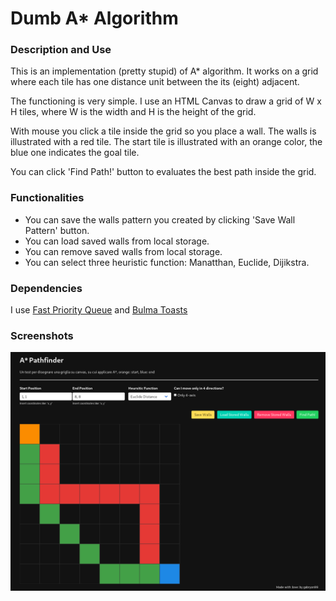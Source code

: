 # Dumb A* Algorithm

### Description and Use

This is an implementation (pretty stupid) of A* algorithm. It works on a grid where each tile has one distance unit between the its (eight) adjacent.

The functioning is very simple. I use an HTML Canvas to draw a grid of W x H tiles, where W is the width and H is the height of the grid.

With mouse you click a tile inside the grid so you place a wall. The walls is illustrated with a red tile. 
The start tile is illustrated with an orange color, the blue one indicates the goal tile.

You can click 'Find Path!' button to evaluates the best path inside the grid.

### Functionalities
* You can save the walls pattern you created by clicking 'Save Wall Pattern' button.
* You can load saved walls from local storage.
* You can remove saved walls from local storage.
* You can select three heuristic function: Manatthan, Euclide, Dijikstra.

### Dependencies
I use [Fast Priority Queue](https://www.npmjs.com/package/fastpriorityqueue) and [Bulma Toasts](https://www.npmjs.com/package/bulma-toast)

### Screenshots

![First Screenshot](/screenshots/first.png)

